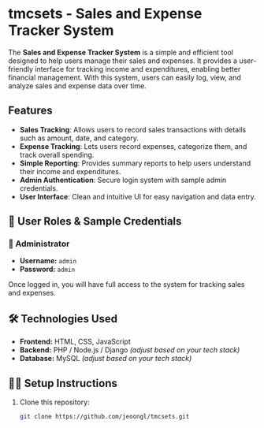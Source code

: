 # tmcsets - Sales and Expense Tracker System

The **Sales and Expense Tracker System** is a simple and efficient tool designed to help users manage their sales and expenses. It provides a user-friendly interface for tracking income and expenditures, enabling better financial management. With this system, users can easily log, view, and analyze sales and expense data over time.

## Features

- **Sales Tracking**: Allows users to record sales transactions with details such as amount, date, and category.
- **Expense Tracking**: Lets users record expenses, categorize them, and track overall spending.
- **Simple Reporting**: Provides summary reports to help users understand their income and expenditures.
- **Admin Authentication**: Secure login system with sample admin credentials.
- **User Interface**: Clean and intuitive UI for easy navigation and data entry.

## 👥 User Roles & Sample Credentials

### 🔑 Administrator
- **Username:** `admin`
- **Password:** `admin`

Once logged in, you will have full access to the system for tracking sales and expenses.

## 🛠️ Technologies Used

- **Frontend:** HTML, CSS, JavaScript
- **Backend:** PHP / Node.js / Django *(adjust based on your tech stack)*
- **Database:** MySQL *(adjust based on your tech stack)*

## 🧑‍💻 Setup Instructions

1. Clone this repository:
   ```bash
   git clone https://github.com/jeoongl/tmcsets.git
